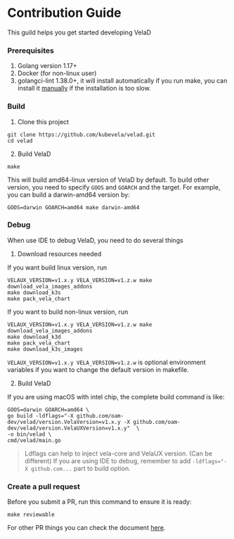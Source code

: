 # Contribution Guide

This guild helps you get started developing VelaD

### Prerequisites

1. Golang version 1.17+
2. Docker (for non-linux user)
3. golangci-lint 1.38.0+, it will install automatically if you run make, you can install it [manually](https://golangci-lint.run/usage/install/#local-installation) if the installation is too slow.

### Build

1. Clone this project
```shell
git clone https://github.com/kubevela/velad.git
cd velad
```
2. Build VelaD

```shell
make
```
This will build amd64-linux version of VelaD by default. To build other version, you need to specify `GOOS` and `GOARCH`
and the target. For example, you can build a darwin-amd64 version by:

```shell
GOOS=darwin GOARCH=amd64 make darwin-amd64
```

### Debug

When use IDE to debug VelaD, you need to do several things

1. Download resources needed

If you want build linux version, run 
```shell
VELAUX_VERSION=v1.x.y VELA_VERSION=v1.z.w make download_vela_images_addons 
make download_k3s
make pack_vela_chart
```

If you want to build non-linux version, run

```shell
VELAUX_VERSION=v1.x.y VELA_VERSION=v1.z.w make download_vela_images_addons 
make download_k3d 
make pack_vela_chart 
make download_k3s_images
```

`VELAUX_VERSION=v1.x.y VELA_VERSION=v1.z.w` is optional environment variables if you want to change the default version in makefile.

2. Build VelaD

If you are using macOS with intel chip, the complete build command is like:

```shell
GOOS=darwin GOARCH=amd64 \
go build -ldflags="-X github.com/oam-dev/velad/version.VelaVersion=v1.x.y -X github.com/oam-dev/velad/version.VelaUXVersion=v1.x.y"  \
-o bin/velad \
cmd/velad/main.go
```

> Ldflags can help to inject vela-core and VelaUX version. (Can be different)
> If you are using IDE to debug, remember to add `-ldflags="-X github.com...` part to build option.


### Create a pull request

Before you submit a PR, run this command to ensure it is ready:

```shell
make reviewable
```
For other PR things you can check the document [here](https://kubevela.net/docs/contributor/code-contribute#create-a-pull-request).